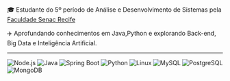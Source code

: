 🎓 Estudante do 5º período de Análise e Desenvolvimento de Sistemas pela [Faculdade Senac Recife](https://faculdadesenacpe.edu.br/graduacao/analise-e-desenvolvimento-de-sistemas)  

✈️ Aprofundando conhecimentos em Java,Python e explorando Back-end, Big Data e Inteligência Artificial. 

--- 
 ![Node.js](https://skillicons.dev/icons?i=nodejs) 
 ![Java](https://skillicons.dev/icons?i=java) 
 ![Spring Boot](https://skillicons.dev/icons?i=spring)
 ![Python](https://skillicons.dev/icons?i=python) 
 ![Linux](https://skillicons.dev/icons?i=linux)
 ![MySQL](https://skillicons.dev/icons?i=mysql) 
 ![PostgreSQL](https://skillicons.dev/icons?i=postgresql) 
 ![MongoDB](https://skillicons.dev/icons?i=mongodb)

